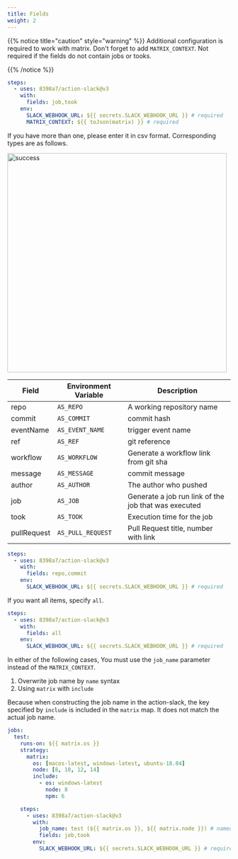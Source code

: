 ```yaml
---
title: Fields
weight: 2
---
```


{{% notice title="caution" style="warning" %}}
Additional configuration is required to work with matrix.
Don't forget to add `MATRIX_CONTEXT`.
Not required if the fields do not contain jobs or tooks.

{{% /notice %}}

```yaml
steps:
  - uses: 8398a7/action-slack@v3
    with:
      fields: job,took
    env:
      SLACK_WEBHOOK_URL: ${{ secrets.SLACK_WEBHOOK_URL }} # required
      MATRIX_CONTEXT: ${{ toJson(matrix) }} # required
```

If you have more than one, please enter it in csv format.
Corresponding types are as follows.

<img width="495" alt="success" src="https://user-images.githubusercontent.com/8043276/84587112-64844800-ae57-11ea-8007-7ce83a91dae3.png" />

| Field       | Environment Variable    | Description                                                 |
| ----------- | ----------------------- | ----------------------------------------------------------- |
| repo        | `AS_REPO`               | A working repository name                                   |
| commit      | `AS_COMMIT`             | commit hash                                                 |
| eventName   | `AS_EVENT_NAME`         | trigger event name                                          |
| ref         | `AS_REF`                | git reference                                               |
| workflow    | `AS_WORKFLOW`           | Generate a workflow link from git sha                       |
| message     | `AS_MESSAGE`            | commit message                                              |
| author      | `AS_AUTHOR`             | The author who pushed                                       |
| job         | `AS_JOB`                | Generate a job run link of the job that was executed        |
| took        | `AS_TOOK`               | Execution time for the job                                  |
| pullRequest | `AS_PULL_REQUEST`       | Pull Request title, number with link                        |

```yaml
steps:
  - uses: 8398a7/action-slack@v3
    with:
      fields: repo,commit
    env:
      SLACK_WEBHOOK_URL: ${{ secrets.SLACK_WEBHOOK_URL }} # required
```

If you want all items, specify `all`.

```yaml
steps:
  - uses: 8398a7/action-slack@v3
    with:
      fields: all
    env:
      SLACK_WEBHOOK_URL: ${{ secrets.SLACK_WEBHOOK_URL }} # required
```

In either of the following cases, You must use the `job_name` parameter instead of the `MATRIX_CONTEXT`.

1. Overwrite job name by `name` syntax
1. Using `matrix` with `include`

Because when constructing the job name in the action-slack, the key specified by `include` is included in the `matrix` map.
It does not match the actual job name.

```yaml
jobs:
  test:
    runs-on: ${{ matrix.os }}
    strategy:
      matrix:
        os: [macos-latest, windows-latest, ubuntu-18.04]
        node: [8, 10, 12, 14]
        include:
          - os: windows-latest
            node: 8
            npm: 6

    steps:
      - uses: 8398a7/action-slack@v3
        with:
          job_name: test (${{ matrix.os }}, ${{ matrix.node }}) # named without `npm`
          fields: job,took
        env:
          SLACK_WEBHOOK_URL: ${{ secrets.SLACK_WEBHOOK_URL }} # required
```

